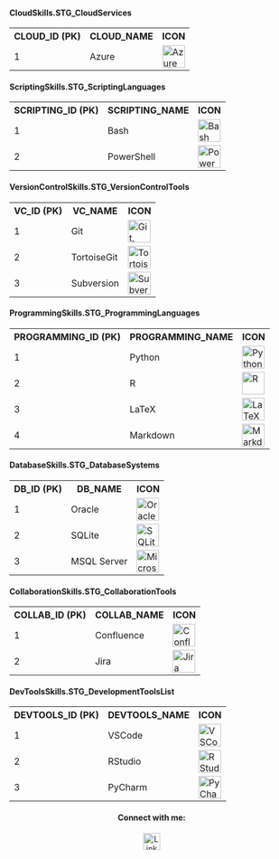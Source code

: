 <h4>CloudSkills.STG_CloudServices</h4>
<table>
    <tr>
        <th>CLOUD_ID (PK)</th>
        <th>CLOUD_NAME</th>
        <th>ICON</th>
    </tr>
    <tr>
        <td>1</td>
        <td>Azure</td>
        <td><img height="40" src="https://skillicons.dev/icons?i=azure" alt="Azure"></td>
    </tr>
</table>

<h4>ScriptingSkills.STG_ScriptingLanguages</h4>
<table>
    <tr>
        <th>SCRIPTING_ID (PK)</th>
        <th>SCRIPTING_NAME</th>
        <th>ICON</th>
    </tr>
    <tr>
        <td>1</td>
        <td>Bash</td>
        <td><img height="40" src="https://skillicons.dev/icons?i=bash" alt="Bash"></td>
    </tr>
    <tr>
        <td>2</td>
        <td>PowerShell</td>
        <td><img height="40" src="https://skillicons.dev/icons?i=powershell" alt="PowerShell"></td>
    </tr>
</table>

<h4>VersionControlSkills.STG_VersionControlTools</h4>
<table>
    <tr>
        <th>VC_ID (PK)</th>
        <th>VC_NAME</th>
        <th>ICON</th>
    </tr>
    <tr>
        <td>1</td>
        <td>Git</td>
        <td><img height="40" src="https://skillicons.dev/icons?i=git,github" alt="Git, GitHub"></td>
    </tr>
    <tr>
        <td>2</td>
        <td>TortoiseGit</td>
        <td><img height="40" src="https://devicon-website.vercel.app/api/tortoisegit/original.svg" alt="TortoiseGit"></td>
    </tr>
    <tr>
        <td>3</td>
        <td>Subversion</td>
        <td><img height="40" src="https://devicon-website.vercel.app/api/subversion/original.svg" alt="Subversion"></td>
    </tr>
</table>

<h4>ProgrammingSkills.STG_ProgrammingLanguages</h4>
<table>
    <tr>
        <th>PROGRAMMING_ID (PK)</th>
        <th>PROGRAMMING_NAME</th>
        <th>ICON</th>
    </tr>
    <tr>
        <td>1</td>
        <td>Python</td>
        <td><img height="40" src="https://skillicons.dev/icons?i=python" alt="Python"></td>
    </tr>
    <tr>
        <td>2</td>
        <td>R</td>
        <td><img height="40" src="https://skillicons.dev/icons?i=r" alt="R"></td>
    </tr>
    <tr>
        <td>3</td>
        <td>LaTeX</td>
        <td><img height="40" src="https://skillicons.dev/icons?i=latex" alt="LaTeX"></td>
    </tr>
    <tr>
        <td>4</td>
        <td>Markdown</td>
        <td><img height="40" src="https://devicon-website.vercel.app/api/markdown/original.svg?color=%23FFFFFF" alt="Markdown"></td>
    </tr>
</table>

<h4>DatabaseSkills.STG_DatabaseSystems</h4>
<table>
    <tr>
        <th>DB_ID (PK)</th>
        <th>DB_NAME</th>
        <th>ICON</th>
    </tr>
    <tr>
        <td>1</td>
        <td>Oracle</td>
        <td><img height="40" src="https://user-images.githubusercontent.com/25181517/117208736-bdedc080-adf5-11eb-912f-61c7d43705f6.png" alt="Oracle"></td>
    </tr>
    <tr>
        <td>2</td>
        <td>SQLite</td>
        <td><img height="40" src="https://devicon-website.vercel.app/api/sqlite/original.svg" alt="SQLite"></td>
    </tr>
    <tr>
        <td>3</td>
        <td>MSQL Server</td>
        <td><img height="40" src="https://devicon-website.vercel.app/api/microsoftsqlserver/plain-wordmark.svg?color=%23FF0000" alt="Microsoft SQL Server"></td>
    </tr>
</table>

<h4>CollaborationSkills.STG_CollaborationTools</h4>
<table>
    <tr>
        <th>COLLAB_ID (PK)</th>
        <th>COLLAB_NAME</th>
        <th>ICON</th>
    </tr>
    <tr>
        <td>1</td>
        <td>Confluence</td>
        <td><img height="40" src="https://devicon-website.vercel.app/api/confluence/original.svg" alt="Confluence"></td>
    </tr>
    <tr>
        <td>2</td>
        <td>Jira</td>
        <td><img height="40" src="https://devicon-website.vercel.app/api/jira/original.svg" alt="Jira"></td>
    </tr>
</table>

<h4>DevToolsSkills.STG_DevelopmentToolsList</h4>
<table>
    <tr>
        <th>DEVTOOLS_ID (PK)</th>
        <th>DEVTOOLS_NAME</th>
        <th>ICON</th>
    </tr>
    <tr>
        <td>1</td>
        <td>VSCode</td>
        <td><img height="40" src="https://skillicons.dev/icons?i=vscode" alt="VSCode"></td>
    </tr>
    <tr>
        <td>2</td>
        <td>RStudio</td>
        <td><img height="40" src="https://devicon-website.vercel.app/api/rstudio/original.svg" alt="RStudio"></td>
    </tr>
    <tr>
        <td>3</td>
        <td>PyCharm</td>
        <td><img height="40" src="https://cdn.jsdelivr.net/gh/devicons/devicon/icons/pycharm/pycharm-original.svg" alt="PyCharm"></td>
    </tr>
</table>

<h4 align="center">Connect with me:</h4>
<p align="center">
  <a href="https://www.linkedin.com/in/jak-ub-zak/" target="_blank"><img height="30" src="https://img.shields.io/badge/LinkedIn-0077B5?style=flat-square&logo=linkedin&logoColor=white" alt="LinkedIn"></a>
</p>
